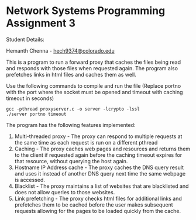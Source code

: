 # Network Systems Programming Assignment 3

Student Details:

Hemanth Chenna - hech9374@colorado.edu

This is a program to run a forward proxy that caches the files being read and responds with those files when requested again. The program also prefetches links in html files and caches them as well.

Use the following commands to compile and run the file (Replace portno with the port where the socket must be opened and timeout with caching timeout in seconds)

```
gcc -pthread proxyserver.c -o server -lcrypto -lssl
./server portno timeout
```

The program has the following features implemented:
1) Multi-threaded proxy - The proxy can respond to multiple requests at the same time as each request is run on a different pthread
2) Caching - The proxy caches web pages and resources and returns them to the client if requested again before the caching timeout expires for that resource, without querying the host again.
3) Hostname IP Address cache - The proxy caches the DNS query result and uses it instead of another DNS query next time the same webpage is accessed.
4) Blacklist - The proxy maintains a list of websites that are blacklisted and does not allow queries to those websites.
5) Link prefetching - The proxy checks html files for additional links and prefetches them to be cached before the user makes subsequent requests allowing for the pages to be loaded quickly from the cache.
